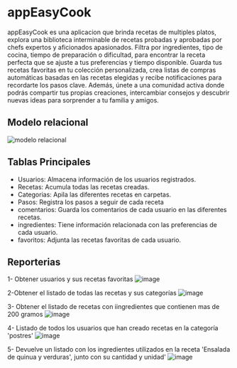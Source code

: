 # appEasyCook
appEasyCook es una aplicacion que brinda recetas de multiples platos, explora una biblioteca interminable de recetas probadas y aprobadas por chefs expertos y aficionados apasionados. Filtra por ingredientes, tipo de cocina, tiempo de preparación o dificultad, para encontrar la receta perfecta que se ajuste a tus preferencias y tiempo disponible. Guarda tus recetas favoritas en tu colección personalizada, crea listas de compras automáticas basadas en las recetas elegidas y recibe notificaciones para recordarte los pasos clave. Además, únete a una comunidad activa donde podrás compartir tus propias creaciones, intercambiar consejos y descubrir nuevas ideas para sorprender a tu familia y amigos.

## Modelo relacional
![modelo relacional](https://github.com/fiorellabravo/appEasyCook/assets/173078906/8a67c574-b38f-4bb1-b1de-17b87a90804d)

## Tablas Principales
- Usuarios: Almacena información de los usuarios registrados.
- Recetas: Acumula todas las recetas creadas.
- Categorias: Apila las diferentes recetas en carpetas.
- Pasos: Registra los pasos a seguir de cada receta 
- comentarios: Guarda los comentarios de cada usuario en las diferentes recetas.
- ingredientes: Tiene información relacionada con las preferencias de cada usuario.
- favoritos: Adjunta las recetas favoritas de cada usuario.

## Reporterias
1- Obtener usuarios y sus recetas favoritas
![image](https://github.com/user-attachments/assets/7fd1ae0c-94d3-4884-98ef-942b187bc2ab)














2-Obtener el listado de todas las recetas y sus categorías
![image](https://github.com/user-attachments/assets/b9d38441-3bd6-498b-87cb-88f7e08ef58d)


















3- Obtener el listado de recetas con iingredientes que contienen mas de 200 gramos
![image](https://github.com/user-attachments/assets/0a3eec2b-30bb-4c77-bf64-ef3f88518d1e)















4- Listado de todos los usuarios que han creado recetas en la categoría 'postres'
![image](https://github.com/user-attachments/assets/2e8de7c3-e18a-4062-a3b5-c0c3b5264fb7)

















5- Devuelve un listado con los ingredientes utilizados en la receta 'Ensalada de quinua y verduras', junto con su cantidad y unidad'
![image](https://github.com/user-attachments/assets/c207e1e5-549f-4dae-b3ca-18ae8f39414d)

